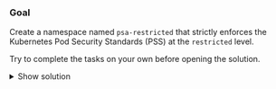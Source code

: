 
### Goal

Create a namespace named `psa-restricted` that strictly enforces the Kubernetes Pod Security Standards (PSS) at the `restricted` level.

Try to complete the tasks on your own before opening the solution.

<details>
<summary>Show solution</summary>

### Tasks

1. **Create the namespace.**

```bash
kubectl create namespace psa-restricted
```

2. **Label the namespace with Pod Security Admission (PSA) settings.**  

The `enforce` label blocks non-compliant pods, while `warn` and `audit` help surface issues during testing.

```bash
kubectl label namespace psa-restricted \
    pod-security.kubernetes.io/enforce=restricted \
    pod-security.kubernetes.io/enforce-version=latest \
    pod-security.kubernetes.io/warn=restricted \
    pod-security.kubernetes.io/audit=restricted
```

3. **(Optional) Scope your current context to the new namespace** so subsequent commands run there automatically.

```bash
kubectl config set-context --current --namespace=psa-restricted
```

4. **Verify the labels** to confirm the namespace is ready for the next steps.

```bash
kubectl get namespace psa-restricted --show-labels
```

</details>

